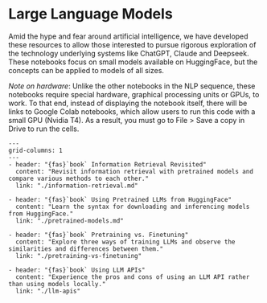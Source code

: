 # Large Language Models

Amid the hype and fear around artificial intelligence, we have developed these resources to allow those interested to pursue rigorous exploration of the technology underlying systems like ChatGPT, Claude and Deepseek. These notebooks focus on small models available on HuggingFace, but the concepts can be applied to models of all sizes.

*Note on hardware*: Unlike the other notebooks in the NLP sequence, these notebooks require special hardware, graphical processing units or GPUs, to work. To that end, instead of displaying the notebook itself, there will be links to Google Colab notebooks, which allow users to run this code with a small GPU (Nvidia T4). As a result, you must go to File > Save a copy in Drive to run the cells.

```{gallery-grid}
---
grid-columns: 1
---
- header: "{fas}`book` Information Retrieval Revisited"
  content: "Revisit information retrieval with pretrained models and compare various methods to each other."
  link: "./information-retrieval.md"

- header: "{fas}`book` Using Pretrained LLMs from HuggingFace"
  content: "Learn the syntax for downloading and inferencing models from HuggingFace."
  link: "./pretrained-models.md"

- header: "{fas}`book` Pretraining vs. Finetuning"
  content: "Explore three ways of training LLMs and observe the similarities and differences between them."
  link: "./pretraining-vs-finetuning"

- header: "{fas}`book` Using LLM APIs"
  content: "Experience the pros and cons of using an LLM API rather than using models locally."
  link: "./llm-apis"
```

